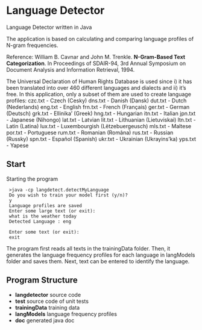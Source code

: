 # Language Detector
Language Detector written in Java

The application is based on calculating and comparing language profiles of N-gram frequencies. 

Reference: William B. Cavnar and John M. Trenkle. **N-Gram-Based Text Categorization**. In Proceedings of SDAIR-94, 3rd Annual Symposium on Document Analysis and Information Retrieval, 1994.

The Universal Declaration of Human Rights Database is used since i) it has been translated into over 460 different languages and dialects and ii) it’s free. In this application, only a subset of them are used to create language profiles:
czc.txt - Czech (Cesky)
dns.txt - Danish (Dansk)
dut.txt - Dutch (Nederlands)
eng.txt - English
frn.txt - French (Français)
ger.txt - German (Deutsch)
grk.txt - Ellinika’ (Greek)
hng.txt - Hungarian
itn.txt - Italian
jpn.txt - Japanese (Nihongo)
lat.txt - Latvian
lit.txt - Lithuanian (Lietuviskai)
ltn.txt - Latin (Latina)
lux.txt - Luxembourgish (Lëtzebuergeusch)
mls.txt - Maltese
por.txt - Portuguese
rum.txt - Romanian (Româna)
rus.txt - Russian (Russky)
spn.txt - Español (Spanish)
ukr.txt - Ukrainian (Ukrayins’ka)
yps.txt - Yapese

## Start

Starting the program

     >java -cp langdetect.detectMyLanguage
     Do you wish to train your model first (y/n)?
     y
     Language profiles are saved
     Enter some large text (or exit): 
     what is the weather today
     Detected Language : eng

     Enter some text (or exit): 
     exit

The program first reads all texts in the trainingData folder. Then, it generates the language frequency profiles for each language in langModels folder and saves them. Next, text can be entered to identify the language.


## Program Structure
* **langdetector** source code
* **test** source code of unit tests
* **trainingData** training data
* **langModels** language frequency profiles
* **doc** generated java doc